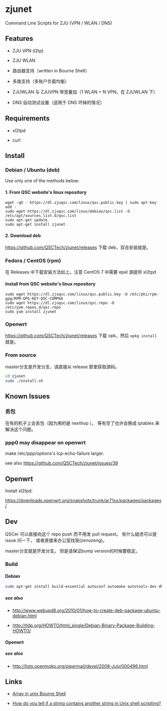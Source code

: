 # zjunet

Command Line Scripts for ZJU (VPN / WLAN / DNS)

## Features

- ZJU VPN (l2tp)

- ZJU WLAN

- 路由器支持（written in Bourne Shell）

- 多拨支持（多账户负载均衡）

- ZJUWLAN 与 ZJUVPN 带宽叠加（1 WLAN + N VPN，在 ZJUWLAN 下）

- DNS 自动测试设置（适用于 DNS 坏掉的情况）

## Requirements

- xl2tpd

- curl

## Install

### Debian / Ubuntu (deb)

Use only one of the methods below:

#### 1. From QSC website's linux repository
    
    wget -qO - https://dl.zjuqsc.com/linux/qsc.public.key | sudo apt-key add -
    sudo wget https://dl.zjuqsc.com/linux/debian/qsc.list -O /etc/apt/sources.list.d/qsc.list
    sudo apt-get update
    sudo apt-get install zjunet
    
#### 2. Download deb
https://github.com/QSCTech/zjunet/releases
下载 deb，双击安装就是。

### Fedora / CentOS (rpm)
在 Releases 中下载安装方法如上。注意 CentOS 7 中需要 epel 源提供 xl2tpd 

#### Install from QSC website's linux repository
    
    sudo wget https://dl.zjuqsc.com/linux/qsc.public.key -O /etc/pki/rpm-gpg/RPM-GPG-KEY-QSC-COMP66
	sudo wget https://dl.zjuqsc.com/linux/qsc.repo -O /etc/yum.repos.d/qsc.repo
	sudo yum install zjunet
    

### Openwrt

https://github.com/QSCTech/zjunet/releases
下载 opk，然后 `opkg install` 就是。

### From source

master分支是开发分支，请直接从 release 那里获取源码。

```bash
cd zjunet
sudo ./install.sh
```

## Known Issues

### 丢包

在有的机子上会丢包（因为用的是 nexthop ）。
等有空了也许会换成 iptables 来解决这个问题。

### ppp0 may disappear on openwrt

make /etc/ppp/options's lcp-echo-failure larger.

see also https://github.com/QSCTech/zjunet/issues/39

## Openwrt

Install xl2tpd:

https://downloads.openwrt.org/snapshots/trunk/ar71xx/packages/packages/

## Dev

QSCer 可以直接向这个 repo push 而不用发 pull request。
有什么疑虑可以提 issue 问一下，
或者直接来办公室找我(zenozeng)。

master分支就是开发分支。
但是请保证bump version的时候要稳定。

### Build

#### Debian

```bash
sudo apt-get install build-essential autoconf automake autotools-dev dh-make debhelper devscripts fakeroot xutils lintian pbuilder
```

##### see also

- http://www.webupd8.org/2010/01/how-to-create-deb-package-ubuntu-debian.html

- http://tldp.org/HOWTO/html_single/Debian-Binary-Package-Building-HOWTO/

#### Openwrt

##### see also

- http://lists.openmoko.org/pipermail/devel/2008-July/000496.html

## Links

- [Array in unix Bourne Shell](http://unix.stackexchange.com/questions/137566/array-in-unix-bourne-shell)

- [How do you tell if a string contains another string in Unix shell scripting?](http://stackoverflow.com/questions/2829613/how-do-you-tell-if-a-string-contains-another-string-in-unix-shell-scripting)
